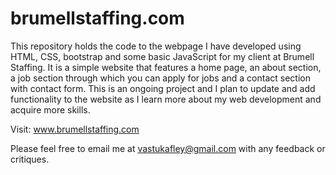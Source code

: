 # brumellstaffing.com

This repository holds the code to the webpage I have developed using HTML, CSS, bootstrap and some basic JavaScript for my client at Brumell Staffing. It is a simple website that features a home page, an about section, a job section through which you can apply for jobs and a contact section with contact form. This is an ongoing project and I plan to update and add functionality to the website as I learn more about my web development and acquire more skills.

Visit: www.brumellstaffing.com

Please feel free to email me at vastukafley@gmail.com with any feedback or critiques.
